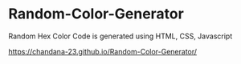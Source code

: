 # Random-Color-Generator
Random Hex Color Code is generated using HTML, CSS, Javascript


https://chandana-23.github.io/Random-Color-Generator/

